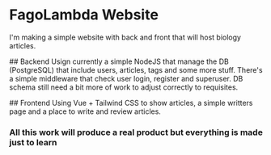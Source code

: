 # FagoLambda Website

I'm making a simple website with back and front that will host biology articles.


## Backend
Usign currently a simple NodeJS that manage the DB (PostgreSQL) that include users, articles, tags and some more stuff.
There's a simple middleware that check user login, register and superuser.
DB schema still need a bit more of work to adjust correctly to requisites.

## Frontend 
Using Vue + Tailwind CSS to show articles, a simple writters page and a place to write and review articles.


### All this work will produce a real product but everything is made just to learn
